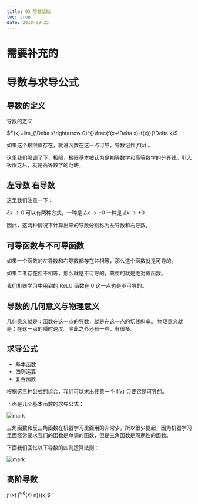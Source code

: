 ```yaml
---
title: 05 导数基础
toc: true
date: 2018-09-25
---
```

# 需要补充的

# 导数与求导公式


## 导数的定义

导数的定义

$f'(x)=lim_{\Delta x\rightarrow 0}^{}\frac{f(x+\Delta x)-f(x)}{\Delta x}$

如果这个极限值存在，就说函数在这一点可导，导数记作 $f'(x)$ 。

这里我们强调了下，极限，极限基本被认为是初等数学和高等数学的分界线。引入极限之后，就是高等数学的范畴。

## 左导数 右导数

这里我们注意一下：

$\delta x\rightarrow 0$ 可以有两种方式，一种是 $\Delta x\rightarrow -0$ 一种是 $\Delta x\rightarrow +0$

因此，这两种情况下计算出来的导数分别称为左导数和右导数。

## 可导函数与不可导函数

如果一个函数的左导数和右导数都存在并相等，那么这个函数就是可导的。

如果二者存在但不相等，那么就是不可导的，典型的就是绝对值函数。

我们机器学习中用到的 ReLU 函数在 0 这一点也是不可导的。

## 导数的几何意义与物理意义


几何意义就是：函数在这一点的导数，就是在这一点的切线斜率。
物理意义就是：在这一点的瞬时速度。除此之外还有一些，有很多。



## 求导公式

- 基本函数
- 四则运算
- 复合函数

根据这三种公式的组合，我们可以求出任意一个 f(x) 只要它是可导的。

下面是几个基本函数的求导公式：

![mark](http://images.iterate.site/blog/image/180929/f4II4i3Fgk.png?imageslim)

三角函数和反三角函数在机器学习里面用的非常少，所以很少提起，因为机器学习里面经常要求我们的函数是单调的函数，但是三角函数是周期性的函数。

下面我们回忆以下导数的四则运算法则：

![mark](http://images.iterate.site/blog/image/180929/35GBekI4BG.png?imageslim)



## 高阶导数


$f'(x)$
$f^{(n)}(x)$
n)}(x)$
